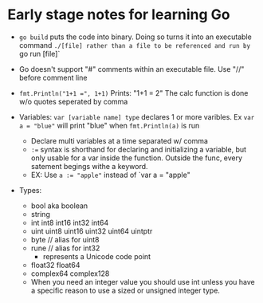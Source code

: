 # Early stage notes for learning Go

 - `go build` puts the code into binary. Doing so turns it into an executable command `./[file] rather than a file to be referenced and run by `go run [file]` 

 - Go doesn't support "#" comments within an executable file. Use "//" before comment line
 
 - `fmt.Println("1+1 =", 1+1)` Prints: "1+1 = 2" The calc function is done w/o quotes seperated by comma

 - Variables: `var [variable name] type` declares 1 or more varibles. Ex `var a = "blue"` will print "blue" when `fmt.Println(a)` is run
    - Declare multi variables at a time separated w/ comma
    - `:=` syntax is shorthand for declaring and initializing a variable, but only usable for a var inside the function. Outside the func, every satement begings withe a keyword. 
	- EX: Use `a := "apple"` instead of `var a = "apple"    

 - Types:
    - bool aka  boolean
    - string
    - int  int8  int16  int32  int64
    - uint uint8 uint16 uint32 uint64 uintptr
    - byte // alias for uint8
    - rune // alias for int32
      - represents a Unicode code point
    - float32 float64
    - complex64 complex128
    - When you need an integer value you should use int unless you have a specific reason to use a sized or unsigned integer type.
    













